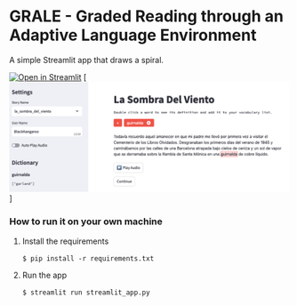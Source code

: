# GRALE - Graded Reading through an Adaptive Language Environment

A simple Streamlit app that draws a spiral. 

[![Open in Streamlit](https://static.streamlit.io/badges/streamlit_badge_black_white.svg)](https://cs6460-omscs-project.streamlit.app/)
[![UI Intro](readme_image.png)]

### How to run it on your own machine

1. Install the requirements

   ```
   $ pip install -r requirements.txt
   ```

2. Run the app

   ```
   $ streamlit run streamlit_app.py
   ```
